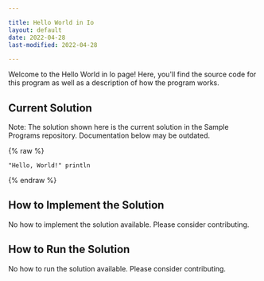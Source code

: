 ```yaml
---

title: Hello World in Io
layout: default
date: 2022-04-28
last-modified: 2022-04-28

---
```


Welcome to the Hello World in Io page! Here, you'll find the source code for this program as well as a description of how the program works.

## Current Solution

Note: The solution shown here is the current solution in the Sample Programs repository. Documentation below may be outdated.

{% raw %}

```Io
"Hello, World!" println

```

{% endraw %}

## How to Implement the Solution

No how to implement the solution available. Please consider contributing.

## How to Run the Solution

No how to run the solution available. Please consider contributing.